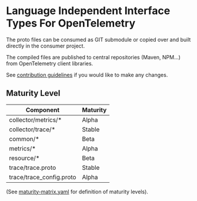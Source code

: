 # Language Independent Interface Types For OpenTelemetry

The proto files can be consumed as GIT submodule or copied over and built directly in the consumer project.

The compiled files are published to central repositories (Maven, NPM...) from OpenTelemetry client libraries.

See [contribution guidelines](CONTRIBUTING.md) if you would like to make any changes.

## Maturity Level

Component                | Maturity |
-------------------------|----------|
collector/metrics/*      | Alpha    |
collector/trace/*        | Stable   |
common/*                 | Beta     |
metrics/*                | Alpha    |
resource/*               | Beta     |
trace/trace.proto        | Stable   |
trace/trace_config.proto | Alpha    |

(See [maturity-matrix.yaml](https://github.com/open-telemetry/community/blob/47813530864b9fe5a5146f466a58bd2bb94edc72/maturity-matrix.yaml#L57)
for definition of maturity levels).